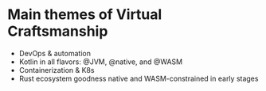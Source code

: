 # Main themes of Virtual Craftsmanship

* DevOps & automation
* Kotlin in all flavors: @JVM, @native, and @WASM
* Containerization & K8s
* Rust ecosystem goodness native and WASM-constrained in early stages

